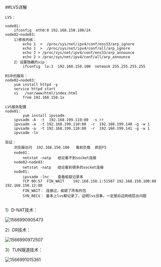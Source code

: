 ##LVS详解

```
LVS：

node01:
	ifconfig  eth0:8 192.168.150.100/24
node02~node03:
	1)修改内核：
		echo 1  >  /proc/sys/net/ipv4/conf/ens33/arp_ignore 
		echo 1  >  /proc/sys/net/ipv4/conf/all/arp_ignore 
		echo 2 > /proc/sys/net/ipv4/conf/ens33/arp_announce 
		echo 2 > /proc/sys/net/ipv4/conf/all/arp_announce 
	2）设置隐藏的vip：
		ifconfig  lo:3  192.168.150.100  netmask 255.255.255.255
		
RS中的服务：
node02~node03:
	yum install httpd -y
	service httpd start
	vi   /var/www/html/index.html
		from 192.168.150.1x

LVS服务配置
node01:
		yum install ipvsadm 
	ipvsadm -A  -t  192.168.199.110:80  -s rr
	ipvsadm -a  -t 192.168.199.110:80  -r  192.168.199.140 -g -w 1
	ipvsadm -a  -t 192.168.199.110:80  -r  192.168.199.141 -g -w 1
	ipvsadm -ln

验证：
	浏览器访问  192.168.150.100   看到负载  疯狂F5
	node01：
		netstat -natp   结论看不到socket连接
	node02~node03:
		netstat -natp   结论看到很多的socket连接
	node01:
		ipvsadm -lnc    查看偷窥记录本
		TCP 00:57  FIN_WAIT    192.168.150.1:51587 192.168.150.100:80 192.168.150.12:80
		FIN_WAIT： 连接过，偷窥了所有的包
		SYN_RECV： 基本上lvs都记录了，证明lvs没事，一定是后边网络层出问题
	
```


1）D-NAT技术：

![1566990905473](D:\idea-workspace\project\SpringBootMVC\src\main\resources\others\assets\1566990905473.png)



2）DR技术：

![1566990972507](D:\idea-workspace\project\SpringBootMVC\src\main\resources\others\assets\1566990972507.png)



3）TUN隧道技术：

![1566991015361](D:\idea-workspace\project\SpringBootMVC\src\main\resources\others\assets\1566991015361.png)